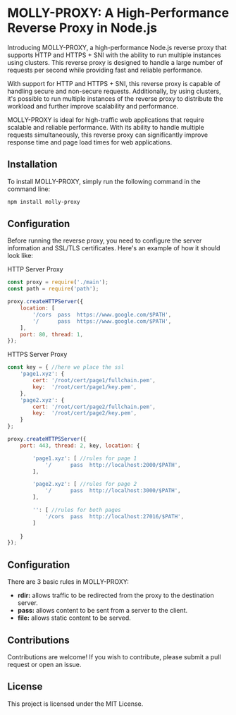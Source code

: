 # MOLLY-PROXY: A High-Performance Reverse Proxy in Node.js

Introducing MOLLY-PROXY, a high-performance Node.js reverse proxy that supports HTTP and HTTPS + SNI with the ability to run multiple instances using clusters. This reverse proxy is designed to handle a large number of requests per second while providing fast and reliable performance.

With support for HTTP and HTTPS + SNI, this reverse proxy is capable of handling secure and non-secure requests. Additionally, by using clusters, it's possible to run multiple instances of the reverse proxy to distribute the workload and further improve scalability and performance.

MOLLY-PROXY is ideal for high-traffic web applications that require scalable and reliable performance. With its ability to handle multiple requests simultaneously, this reverse proxy can significantly improve response time and page load times for web applications.

## Installation

To install MOLLY-PROXY, simply run the following command in the command line:

```bash
npm install molly-proxy
```

## Configuration

Before running the reverse proxy, you need to configure the server information and SSL/TLS certificates. Here's an example of how it should look like:

HTTP Server Proxy
```javascript
const proxy = require('./main');
const path = require('path');

proxy.createHTTPServer({
    location: [
        '/cors  pass  https://www.google.com/$PATH',
        '/      pass  https://www.google.com/$PATH',
    ], 
    port: 80, thread: 1,
});

```

HTTPS Server Proxy
```javascript
const key = { //here we place the ssl
    'page1.xyz': {
        cert: '/root/cert/page1/fullchain.pem',
        key:  '/root/cert/page1/key.pem',
    }, 
    'page2.xyz': {
        cert: '/root/cert/page2/fullchain.pem',
        key:  '/root/cert/page2/key.pem',
    }
};

proxy.createHTTPSServer({
    port: 443, thread: 2, key, location: {

        'page1.xyz': [ //rules for page 1
            '/      pass  http://localhost:2000/$PATH',
        ],

        'page2.xyz': [ //rules for page 2
            '/      pass  http://localhost:3000/$PATH',
        ],

        '': [ //rules for both pages
            '/cors  pass  http://localhost:27016/$PATH',
        ]
    
    }
});
```

## Configuration

There are 3 basic rules in MOLLY-PROXY:
- **rdir:** allows traffic to be redirected from the proxy to the destination server.
- **pass:** allows content to be sent from a server to the client.
- **file:** allows static content to be served.

## Contributions

Contributions are welcome! If you wish to contribute, please submit a pull request or open an issue.

## License

This project is licensed under the MIT License.

